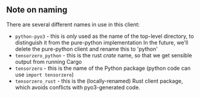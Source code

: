 ## Note on naming

There are several different names in use in this client:
* `python-pyo3` - this is *only* used as the name of the top-level directory, to distinguish it from the pure-python implementation
  In the future, we'll delete the pure-python client and rename this to 'python'
* `tensorzero_python` - this is the rust *crate* name, so that we get sensible output from running Cargo
* `tensorzero` - this is the name of the Python package (python code can use `import tensorzero`)
* `tensorzero_rust` - this is the (locally-renamed) Rust client package, which avoids conflicts with pyo3-generated code.